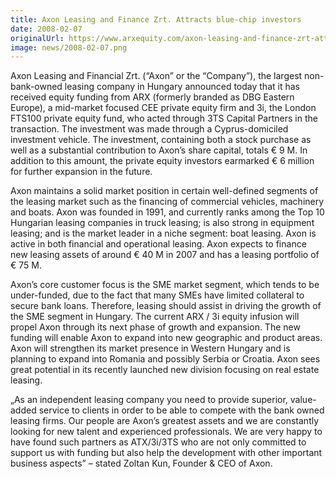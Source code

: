 ```yaml
---
title: Axon Leasing and Finance Zrt. Attracts blue-chip investors
date: 2008-02-07
originalUrl: https://www.arxequity.com/axon-leasing-and-finance-zrt-attracts-blue-chip-investors/
image: news/2008-02-07.png
---
```


Axon Leasing and Financial Zrt. (“Axon” or the “Company”), the largest non-bank-owned leasing company in Hungary announced today that it has received equity funding from ARX (formerly branded as DBG Eastern Europe), a mid-market focused CEE private equity firm and 3i, the London FTS100 private equity fund, who acted through 3TS Capital Partners in the transaction. The investment was made through a Cyprus-domiciled investment vehicle. The investment, containing both a stock purchase as well as a substantial contribution to Axon’s share capital, totals € 9 M. In addition to this amount, the private equity investors earmarked € 6 million for further expansion in the future.

Axon maintains a solid market position in certain well-defined segments of the leasing market such as the financing of commercial vehicles, machinery and boats. Axon was founded in 1991, and currently ranks among the Top 10 Hungarian leasing companies in truck leasing; is also strong in equipment leasing; and is the market leader in a niche segment: boat leasing. Axon is active in both financial and operational leasing. Axon expects to finance new leasing assets of around € 40 M in 2007 and has a leasing portfolio of € 75 M.

Axon’s core customer focus is the SME market segment, which tends to be under-funded, due to the fact that many SMEs have limited collateral to secure bank loans. Therefore, leasing should assist in driving the growth of the SME segment in Hungary. The current ARX / 3i equity infusion will propel Axon through its next phase of growth and expansion. The new funding will enable Axon to expand into new geographic and product areas. Axon will strengthen its market presence in Western Hungary and is planning to expand into Romania and possibly Serbia or Croatia. Axon sees great potential in its recently launched new division focusing on real estate leasing.

„As an independent leasing company you need to provide superior, value-added service to clients in order to be able to compete with the bank owned leasing firms. Our people are Axon’s greatest assets and we are constantly looking for new talent and experienced professionals. We are very happy to have found such partners as ATX/3i/3TS who are not only committed to support us with funding but also help the development with other important business aspects” – stated Zoltan Kun, Founder & CEO of Axon.
